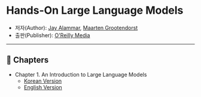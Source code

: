 # Hands-On Large Language Models

- 저자(Author): [Jay Alammar](https://jalammar.github.io/), [Maarten Grootendorst](https://www.maartengrootendorst.com/)  
- 출판(Publisher): [O'Reilly Media](https://www.oreilly.com/library/view/hands-on-large-language/9781098150952/)

---

## 📖 Chapters

- Chapter 1. An Introduction to Large Language Models
  - [Korean Version](./ch01.md)  
  - [English Version](./ch01.en.md)